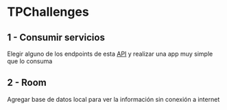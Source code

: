 # TPChallenges

## 1 - Consumir servicios

Elegir alguno de los endpoints de esta [API](https://developers.themoviedb.org/3/getting-started/introduction) y realizar una app muy simple que lo consuma


## 2 - Room

Agregar base de datos local para ver la información sin conexión a internet
